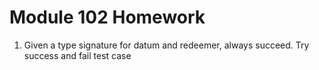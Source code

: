 # Module 102 Homework

1. Given a type signature for datum and redeemer, always succeed. Try success and fail test case
